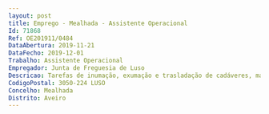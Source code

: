 ```yaml
--- 
layout: post
title: Emprego - Mealhada - Assistente Operacional
Id: 71868
Ref: OE201911/0484
DataAbertura: 2019-11-21
DataFecho: 2019-12-01
Trabalho: Assistente Operacional
Empregador: Junta de Freguesia de Luso
Descricao: Tarefas de inumação, exumação e trasladação de cadáveres, manuseamento e manutenção de máquinas, manutenção e limpeza de espaços urbanos.
CodigoPostal: 3050-224 LUSO
Concelho: Mealhada
Distrito: Aveiro
--- 
```

